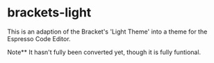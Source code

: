 brackets-light
==============

This is an adaption of the Bracket's 'Light Theme' into a theme for the Espresso Code Editor.

Note** It hasn't fully been converted yet, though it is fully funtional.
